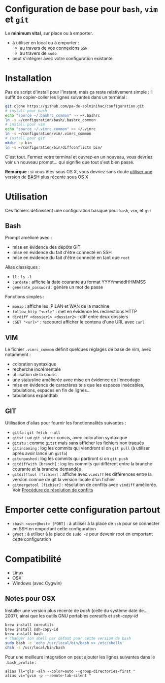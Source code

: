 # Configuration de base pour `bash`, `vim` et `git`

Le **minimum vital**, sur place ou à emporter.

- à utiliser en local ou à emporter :
  - au travers de vos connexions `SSH`
  - au travers de `sudo`
- peut s'intégrer avec votre configuration existante


# Installation

Pas de script d'install pour l'instant, mais ça reste relativement simple : il suffit de copier-coller les lignes suivantes dans un terminal :

```bash
git clone https://github.com/pa-de-solminihac/configuration.git
# install pour bash
echo "source ~/.bashrc_common" >> ~/.bashrc
ln -s ~/configuration/bash/.bashrc_common
# install pour vim
echo "source ~/.vimrc_common" >> ~/.vimrc
ln -s ~/configuration/vim/.vimrc_common
# install pour git
mkdir -p bin
ln -s ~/configuration/bin/diffconflicts bin/
```

C'est tout. Fermez votre terminal et ouvrez-en un nouveau, vous devriez voir un nouveau prompt... qui signifie que tout s'est bien passé.

**Remarque** : si vous êtes sous OS X, vous devriez sans doute [utiliser une version de BASH plus récente sous OS X](https://github.com/pa-de-solminihac/configuration/blob/master/README.md#notes-pour-osx)

# Utilisation

Ces fichiers définissent une configuration basique pour `bash`, `vim`, et `git`


## Bash

Prompt amélioré avec :
- mise en évidence des dépôts GIT
- mise en évidence du fait d'être connecté en SSH
- mise en évidence du fait d'être connecté en tant que `root`

Alias classiques :
- `ll` : `ls -l`
- `curdate` : affiche la date courante au format YYYYmmddHHMMSS
- `generate_password` : génère un mot de passe

Fonctions simples :
- `monip` : affiche les IP LAN et WAN de la machine
- `follow_http "<url>"` : met en évidence les redirections HTTP
- `dirdiff <dossier1> <dossier2>` : diff entre deux dossiers
- `cGET "<url>"` : raccourci afficher le contenu d'une URL avec `curl`


## VIM

Le fichier `.vimrc_common` définit quelques réglages de base de vim, avec notamment :
- coloration syntaxique
- recherche incrémentale
- utilisation de la souris
- une statusline améliorée avec mise en évidence de l'encodage
- mise en évidence de caractères tels que les espaces insécables, tabulations, espaces en fin de lignes...
- tabulations expandtab


## GIT

Utilisation d'alias pour fournir les fonctionnalités suivantes :
- `gitfa` : `git fetch --all`
- `gitst` : un `git status` concis, avec coloration syntaxique
- `gitstu` : comme `gitst` mais sans afficher les fichiers non traqués
- `gitincoming` : log les commits qui viendront si on `git pull` (à utiliser après avoir lancé un `gitfa`)
- `gitunpushed` : log les commits qui partiront si on `git push`
- `gitdiffwith [branch]` : log les commits qui diffèrent entre la branche courante et la branche demandée
- `gitdifftool [fichier]` : affiche avec `vimdiff` les différences entre la version connue de git la version locale d'un fichier
- `gitmergetool [fichier]` : résolution de conflits avec `vimdiff` améliorée. Voir [Procédure de résolution de conflits](https://github.com/pa-de-solminihac/configuration/blob/master/diffconflicts.md)

# Emporter cette configuration partout

- `sbash <user@host> [PORT]` : à utiliser à la place de `ssh` pour se connecter en SSH en emportant cette configuration
- `groot` : à utiliser à la place de `sudo -s` pour devenir root en emportant cette configuration


# Compatibilité

- Linux
- OSX
- Windows (avec Cygwin)

## Notes pour OSX

Installer une version plus récente de *bash* (celle du système date de... 2007), ainsi que les outils GNU portables *coreutils* et *ssh-copy-id*

```bash
brew install coreutils
brew install ssh-copy-id
brew install bash
# changer son shell par défaut pour cette version de bash
sudo bash -c 'echo /usr/local/bin/bash >> /etc/shells'
chsh -s /usr/local/bin/bash 
```

Pour une meilleure intégration on peut ajouter les lignes suivantes dans le `.bash_profile` :
```
alias ll="gls -alh --color=auto --group-directories-first "
alias vi="gvim -p --remote-tab-silent "
```
